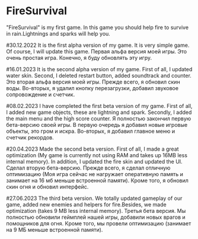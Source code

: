 # FireSurvival
 
"FireSurvival" is my first game. In this game you should help fire to survive in rain.Lightnings and sparks will help you.

#30.12.2022 It is the first alpha version of my game. It is very simple game. Of course, I will update this game.
Первая альфа версия моей игры. Это очень простая игра. Конечно, я буду обновлять эту игру.

#16.01.2023 It is the second alpha version of my game. First of all, I updated water skin. Second, I deleted restart button, added soundtrack and counter.
Это вторая альфа версия моей игры. Прежде всего, я обновил скин воды. Во-вторых, я удалил кнопку перезагрузки, добавил звуковое сопровождение и счетчик.

#08.02.2023 I have completed the first beta version of my game. First of all, I added new game objects, these are lightning and spark. Secondly, I added the main menu and the high score counter. Я полностью закончил первую бета-версию своей игры. В первую очередь я добавил новые игровые объекты, это гром и искра. Во-вторых, я добавил главное меню и счетчик рекордов.

#20.04.2023 Made the second beta version. First of all, I made a great optimization (My game is currently not using RAM and takes up 16MB less internal memory). In addition, I updated the fire skin and updated the UI. Сделал вторую бета-версию. Прежде всего, я сделал отличную оптимизацию (Моя игра сейчас не нагружает оперативную память и занимает на 16 мб меньше встроенной памяти). Кроме того, я обновил скин огня и обновил интерфейс.

#27.06.2023 The third beta version. We totally updated gameplay of our game, added new enemies and helpers for fire.Besides, we made optimization (takes 9 MB less internal memory). Третья бета версия. Мы полностью обновили геймплей нашей игры, добавили новых врагов и помощников для огня. Кроме того, мы провели оптимизацию (занимает на 9 МБ меньше встроенной памяти).
